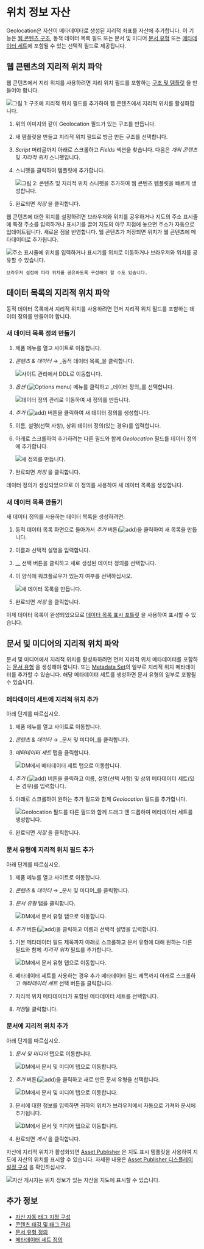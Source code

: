 # 위치 정보 자산

Geolocation은 자산이 메타데이터로 생성된 지리적 좌표를 자산에 추가합니다. 이 기능은 [웹 콘텐츠 구조](../web-content/web-content-structures/understanding-web-content-structures.md), 동적 데이터 목록 필드 또는 문서 및 미디어 [문서 유형](../documents-and-media/uploading-and-managing/managing-metadata/defining-document-types.md) 또는 [메타데이터 세트](../documents-and-media/uploading-and-managing/managing-metadata/defining-metadata-sets.md)에 포함될 수 있는 선택적 필드로 제공됩니다.

## 웹 콘텐츠의 지리적 위치 파악

웹 콘텐츠에서 지리 위치를 사용하려면 지리 위치 필드를 포함하는 [구조 및 템플릿](../web-content/web-content-structures/understanding-web-content-structures.md) 을 만들어야 합니다.

![그림 1: 구조에 지리적 위치 필드를 추가하여 웹 콘텐츠에서 지리적 위치를 활성화합니다.](./geolocating-assets/images/01.png)

1. 위의 이미지와 같이 Geolocation 필드가 있는 구조를 만듭니다.
1. 새 템플릿을 만들고 지리적 위치 필드로 방금 만든 구조를 선택합니다.
1. _Script_ 머리글까지 아래로 스크롤하고 _Fields_ 섹션을 찾습니다. 다음은 _개의 콘텐츠_ 및 _지리적 위치_ 스니펫입니다.
1. 스니펫을 클릭하여 템플릿에 추가합니다.

    ![그림 2: 콘텐츠 및 지리적 위치 스니펫을 추가하여 웹 콘텐츠 템플릿을 빠르게 생성합니다.](./geolocating-assets/images/02.png)

1. 완료되면 _저장_ 을 클릭합니다.

웹 콘텐츠에 대한 위치를 설정하려면 브라우저와 위치를 공유하거나 지도의 주소 표시줄에 특정 주소를 입력하거나 표시기를 끌어 지도의 아무 지점에 놓으면 주소가 자동으로 업데이트됩니다. 새로운 점을 반영합니다. 웹 콘텐츠가 저장되면 위치가 웹 콘텐츠에 메타데이터로 추가됩니다.

![주소 표시줄에 위치를 입력하거나 표시기를 위치로 이동하거나 브라우저와 위치를 공유할 수 있습니다.](./geolocating-assets/images/15.png)

```{note}
브라우저 설정에 따라 위치를 공유하도록 구성해야 할 수도 있습니다.
```

## 데이터 목록의 지리적 위치 파악

동적 데이터 목록에서 지리적 위치를 사용하려면 먼저 지리적 위치 필드를 포함하는 데이터 정의를 만들어야 합니다.

### 새 데이터 목록 정의 만들기

1. 제품 메뉴를 열고 사이트로 이동합니다.
1. _콘텐츠 & 데이터_ &rarr; _동적 데이터 목록_을 클릭합니다.

    ![사이트 관리에서 DDL로 이동합니다.](./geolocating-assets/images/03.png)

1. _옵션_ (![Options menu](../../images/icon-options.png)) 메뉴를 클릭하고 _데이터 정의_를 선택합니다.

    ![데이터 정의 관리로 이동하여 새 정의를 만듭니다.](./geolocating-assets/images/04.png)

1. _추가_ (![add](../../images/icon-add.png)) 버튼을 클릭하여 새 데이터 정의를 생성합니다.
1. 이름, 설명(선택 사항), 상위 데이터 정의(있는 경우)를 입력합니다.
1. 아래로 스크롤하여 추가하려는 다른 필드와 함께 *Geolocation* 필드를 데이터 정의에 추가합니다.

    ![새 정의를 만듭니다.](./geolocating-assets/images/05.png)

1. 완료되면 _저장_ 을 클릭합니다.

데이터 정의가 생성되었으므로 이 정의를 사용하여 새 데이터 목록을 생성합니다.

### 새 데이터 목록 만들기

새 데이터 정의를 사용하는 데이터 목록을 생성하려면:

1. 동적 데이터 목록 화면으로 돌아가서 _추가_ 버튼(![add](../../images/icon-add.png))을 클릭하여 새 목록을 만듭니다.
1. 이름과 선택적 설명을 입력합니다.
1. __ 선택 버튼을 클릭하고 새로 생성된 데이터 정의를 선택합니다.
1. 이 양식에 워크플로우가 있는지 여부를 선택하십시오.

    ![새 데이터 목록을 만듭니다.](./geolocating-assets/images/06.png)

1. 완료되면 _저장_ 을 클릭합니다.

이제 데이터 목록이 완성되었으므로 [데이터 목록 표시 포틀릿](../../process-automation/forms/dynamic-data-lists/getting-started-with-dynamic-data-lists.md) 을 사용하여 표시할 수 있습니다.

## 문서 및 미디어의 지리적 위치 파악

문서 및 미디어에서 지리적 위치를 활성화하려면 먼저 지리적 위치 메타데이터를 포함하는 [문서 유형](../documents-and-media/uploading-and-managing/managing-metadata/defining-document-types.md) 을 생성해야 합니다. 또는 [Metadata Set](../documents-and-media/uploading-and-managing/managing-metadata/defining-metadata-sets.md)의 일부로 지리적 위치 메타데이터를 추가할 수 있습니다. 해당 메타데이터 세트를 생성하면 문서 유형의 일부로 포함될 수 있습니다.

### 메타데이터 세트에 지리적 위치 추가

아래 단계를 따르십시오.

1. 제품 메뉴를 열고 사이트로 이동합니다.
1. _콘텐츠 & 데이터_ &rarr; _문서 및 미디어_를 클릭합니다.
1. _메타데이터 세트_ 탭을 클릭합니다.

    ![DM에서 메타데이터 세트 탭으로 이동합니다.](./geolocating-assets/images/07.png)

1. _추가_ (![add](../../images/icon-add.png)) 버튼을 클릭하고 이름, 설명(선택 사항) 및 상위 메타데이터 세트(있는 경우)를 입력합니다.
1. 아래로 스크롤하여 원하는 추가 필드와 함께 *Geolocation* 필드를 추가합니다.

    ![Geolocation 필드를 다른 필드와 함께 드래그 앤 드롭하여 메타데이터 세트를 생성합니다.](./geolocating-assets/images/08.png)

1. 완료되면 _저장_ 을 클릭합니다.

### 문서 유형에 지리적 위치 필드 추가

아래 단계를 따르십시오.

1. 제품 메뉴를 열고 사이트로 이동합니다.
1. _콘텐츠 & 데이터_ &rarr; _문서 및 미디어_를 클릭합니다.
1. _문서 유형_ 탭을 클릭합니다.

    ![DM에서 문서 유형 탭으로 이동합니다.](./geolocating-assets/images/09.png)

1. _추가_ 버튼(![add](../../images/icon-add.png))을 클릭하고 이름과 선택적 설명을 입력합니다.
1. 기본 메타데이터 필드 제목까지 아래로 스크롤하고 문서 유형에 대해 원하는 다른 필드와 함께 _지리적 위치_ 필드를 추가합니다.

    ![DM에서 문서 유형 탭으로 이동합니다.](./geolocating-assets/images/10.png)

1. 메타데이터 세트를 사용하는 경우 추가 메타데이터 필드 제목까지 아래로 스크롤하고 _메타데이터 세트_ 선택 버튼을 클릭합니다.
1. 지리적 위치 메타데이터가 포함된 메타데이터 세트를 선택합니다.
1. *저장*을 클릭합니다.

### 문서에 지리적 위치 추가

아래 단계를 따르십시오.

1. _문서 및 미디어_ 탭으로 이동합니다.

    ![DM에서 문서 및 미디어 탭으로 이동합니다.](./geolocating-assets/images/11.png)

1. _추가_ 버튼(![add](../../images/icon-add.png))을 클릭하고 새로 만든 문서 유형을 선택합니다.

   ![DM에서 문서 및 미디어 탭으로 이동합니다.](./geolocating-assets/images/12.png)

1. 문서에 대한 정보를 입력하면 귀하의 위치가 브라우저에서 자동으로 가져와 문서에 추가됩니다.

    ![DM에서 문서 및 미디어 탭으로 이동합니다.](./geolocating-assets/images/13.png)

1. 완료되면 _게시_ 을 클릭합니다.

자산에 지리적 위치가 활성화되면 [Asset Publisher](../../site-building/displaying-content/using-the-asset-publisher-widget/displaying-assets-using-the-asset-publisher-widget.md) 은 지도 표시 템플릿을 사용하여 지도에 자산의 위치를 표시할 수 있습니다. 자세한 내용은 [Asset Publisher 디스플레이 설정 구성](../../site-building/displaying-content/using-the-asset-publisher-widget/configuring-asset-publisher-display-settings.md) 을 확인하십시오.

![자산 게시자는 위치 정보가 있는 자산을 지도에 표시할 수 있습니다.](./geolocating-assets/images/14.png)

## 추가 정보

* [자산 자동 태그 지정 구성](./auto-tagging/configuring-asset-auto-tagging.md)
* [콘텐츠 태깅 및 태그 관리](./tagging-content-and-managing-tags.md)
* [문서 유형 정의](../documents-and-media/uploading-and-managing/managing-metadata/defining-document-types.md)
* [메타데이터 세트 정의](../documents-and-media/uploading-and-managing/managing-metadata/defining-metadata-sets.md)

